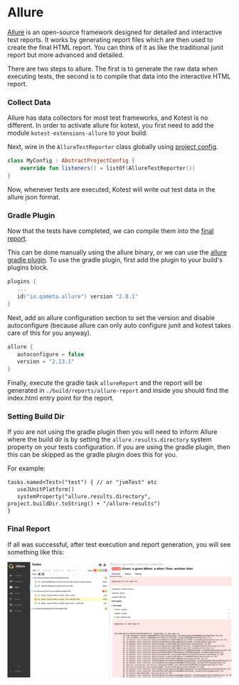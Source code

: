 Allure
==========

[Allure](http://allure.qatools.ru) is an open-source framework designed for detailed and interactive test reports.
It works by generating report files which are then used to create the final HTML report.
You can think of it as like the traditional junit report but more advanced and detailed.

There are two steps to allure. The first is to generate the raw data when executing tests, the second is to
compile that data into the interactive HTML report.




### Collect Data

Allure has data collectors for most test frameworks, and Kotest is no different. In order
to activate allure for kotest, you first need to add the module `kotest-extensions-allure` to your build.

Next, wire in the `AllureTestReporter` class globally using [project config](../project_config.md).

```kotlin
class MyConfig : AbstractProjectConfig {
    override fun listeners() = listOf(AllureTestReporter())
}
```

Now, whenever tests are executed, Kotest will write out test data in the allure json format.





### Gradle Plugin

Now that the tests have completed, we can compile them into the [final report](https://docs.qameta.io/allure/#_report_generation).

This can be done manually using the allure binary, or we can use the [allure gradle plugin](https://github.com/allure-framework/allure-gradle).
To use the gradle plugin, first add the plugin to your build's plugins block.

```kotlin
plugins {
   ...
   id("io.qameta.allure") version "2.8.1"
}
```

Next, add an allure configuration section to set the version and disable autoconfigure (because allure can only auto configure junit and kotest takes care of this for you anyway).

```kotlin
allure {
   autoconfigure = false
   version = "2.13.1"
}
```

Finally, execute the gradle task `allureReport` and the report will be generated in `./build/reports/allure-report` and inside  you should find the index.html entry point for the report.



### Setting Build Dir


If you are not using the gradle plugin then you will need to inform Allure where the build dir is by setting the `allure.results.directory` system property on your tests configuration. If you are using the gradle plugin, then this can be skipped as the gradle plugin does this for you.



For example:
```
tasks.named<Test>("test") { // or "jvmTest" etc
   useJUnitPlatform()
   systemProperty("allure.results.directory", project.buildDir.toString() + "/allure-results")
}
```



### Final Report

If all was successful, after test execution and report generation, you will see something like this:


![allure screenshot](../../images/allure.png)
